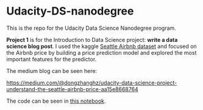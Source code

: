 # Udacity-DS-nanodegree

This is the repo for the Udacity Data Science Nanodegree program. 

**Project 1** is for the Introduction to Data Science project: **write a data science blog post**. I used the kaggle [Seattle Airbnb dataset](https://www.kaggle.com/airbnb/seattle) and focused on the Airbnb price by building a price prediction model and explored the most important features for the predictor. 

The medium blog can be seen here:

https://medium.com/@dongzhanghz/udacity-data-science-project-understand-the-seattle-airbnb-price-aa15e8668764

The code can be seen in [this notebook](https://github.com/dongzhang84/Udacity-DS-nanodegree/blob/master/Project_1/Seattle_Airbnb.ipynb).

